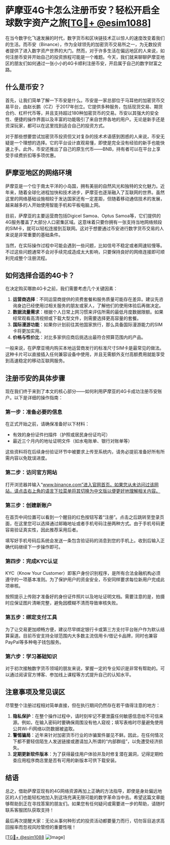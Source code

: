 # 萨摩亚4G卡怎么注册币安？轻松开启全球数字资产之旅[[TG💪+ @esim1088](https://t.me/s/esim1088)]

在当今数字化飞速发展的时代，数字货币和区块链技术正以惊人的速度改变着我们的生活。而币安（Binance），作为全球领先的加密货币交易所之一，为无数投资者提供了进入数字资产世界的大门。然而，对于许多生活在偏远地区的人来说，如何注册币安并开始自己的投资旅程可能是一个难题。今天，我们就来聊聊萨摩亚地区的朋友们如何通过一张小小的4G卡顺利注册币安，开启属于自己的数字财富之路。

## 什么是币安？

首先，让我们简单了解一下币安是什么。币安是一家总部位于马耳他的加密货币交易平台，由赵长鹏（CZ）于2017年创立。它提供多种服务，包括现货交易、期货合约、杠杆代币等，并且支持超过180种加密货币的交易。币安以其强大的安全性、便捷的操作界面以及丰富的功能吸引了来自世界各地的用户。无论是新手还是资深玩家，都可以在这里找到适合自己的投资方式。

对于那些想要尝试加密货币投资但又对复杂的技术术语感到困惑的人来说，币安无疑是一个理想的选择。它的平台设计直观易懂，即使是完全没有经验的新手也能快速上手。此外，币安还推出了自己的原生代币——BNB，持有者可以在平台上享受手续费折扣等多项优惠。

## 萨摩亚地区的网络环境

萨摩亚是一个位于南太平洋的小岛国，拥有美丽的自然风光和独特的文化魅力。近年来，随着全球化进程加快和技术进步，萨摩亚也逐渐融入了互联网的世界。虽然这里的网络基础设施相较于发达国家还有一定差距，但随着移动通信技术的发展，越来越多的人开始使用智能手机和平板电脑上网。

目前，萨摩亚的主要运营商包括Digicel Samoa、Optus Samoa等，它们提供的4G服务覆盖了大部分人口密集区域。这意味着只要你拥有一张支持当地网络频段的SIM卡，就可以轻松连接到互联网。这对于想要通过币安进行数字货币交易的人来说是非常重要的基础条件。

当然，在实际操作过程中可能会遇到一些问题，比如信号不稳定或者网速较慢等。不过这些问题通常不会对手续完成造成太大影响，只要保持良好的网络连接即可顺利完成整个注册流程。

## 如何选择合适的4G卡？

在决定购买哪款4G卡之前，我们需要考虑几个关键因素：

1. **运营商选择**：不同运营商提供的资费套餐和服务质量可能存在差异。建议先咨询身边已经使用过相关服务的朋友或家人，了解他们的使用体验后再做决定。
2. **数据流量需求**：根据个人日常上网习惯来评估所需的最低月度数据限额。如果经常观看高清视频或下载大型文件，则需要选择更高容量的套餐。
3. **国际漫游功能**：如果你计划前往其他国家旅行，那么具备国际漫游能力的SIM卡将更加实用。
4. **价格与性价比**：对比多家供应商后挑选出最符合预算范围内的产品。

一般来说，在萨摩亚境内购买本地运营商发行的标准尺寸SIM卡是最常见的做法。这种卡片可以直接插入任何兼容设备中使用，并且无需额外支付高额费用就能享受到高速稳定的移动互联网服务。

## 注册币安的具体步骤

现在我们终于来到了本文的核心部分——如何利用萨摩亚的4G卡成功注册币安账户。以下是详细的操作指南：

### 第一步：准备必要的信息
在正式开始之前，请确保准备好以下材料：
- 有效的身份证件扫描件（护照或居民身份证均可）
- 最近三个月内的地址证明文件（如水电账单、银行对账单等）

这些资料将在后续身份验证环节中被要求上传至系统内，请务必提前准备好所有所需内容以免耽误进度。

### 第二步：访问官方网站
打开浏览器并输入“www.binance.com”进入官网首页。如果您从未访问过该网站，请点击右上角的语言下拉菜单将其切换为中文版以便更好地理解相关内容。

### 第三步：创建新账户
在首页中间位置可以看到一个醒目的红色按钮写着“注册”。点击之后跳转至登录页面，在这里您可以选择通过邮箱地址或者手机号码注册两种方式。由于手机号码更容易验证真实性，因此推荐采用后者。

填写好手机号码后系统会发送一条包含验证码的消息到您的手机上。收到后输入正确代码继续下一步操作即可。

### 第四步：完成KYC认证
KYC（Know Your Customer）即客户身份识别程序，是所有合法金融机构必须遵守的一项基本准则。为了保护用户的资金安全，币安同样要求每位新用户完成此项审核。

按照提示上传刚才准备好的身份证件照片以及地址证明文档。需要注意的是，拍摄时应保证图片清晰完整，避免因模糊不清而导致审核失败。

### 第五步：绑定支付工具
为了让交易更加顺畅方便，建议尽早绑定银行卡或第三方支付平台账户作为默认结算渠道。目前币安支持全球范围内大多数主流信用卡/借记卡品牌，同时也兼容PayPal等多种电子钱包服务。

### 第六步：学习基础知识
对于初次接触数字货币领域的朋友来说，掌握一定的专业知识是非常有帮助的。可以通过阅读官方博客、参加线上课程等方式提升自己的认知水平。

## 注意事项及常见误区

尽管整个注册过程相对简单直接，但在执行期间仍然存在若干值得注意的地方：

1. **隐私保护**：在整个操作过程中，请时刻牢记不要泄露任何敏感信息给不可信来源。例如，在输入密码时要确保周围没有他人窥视；填写表格时尽量避免使用公共Wi-Fi网络以防数据被盗取。
2. **警惕骗局**：近年来针对加密货币行业的诈骗案件屡见不鲜。因此，在任何情况下都不要轻信陌生人发送链接或邀请加入所谓的“内部群组”，以免遭受经济损失。
3. **定期更新软件版本**：为了获得最佳用户体验并及时修复潜在漏洞，记得定期检查应用程序商店里是否有可用的新版本可供下载安装。

## 结语

总之，借助萨摩亚现有的4G网络资源再加上正确的方法指导，即使是身处偏远地区的人们也能轻松地加入到这场充满无限可能的数字革命当中去。希望这篇文章能够帮助到正在寻找答案的朋友们。如果您有任何疑问或需要进一步的帮助，请随时联系客服团队获取支持！

最后再次提醒大家：无论从事何种形式的投资活动都要量力而行，切勿盲目追求高回报率而忽视风险管控的重要性哦！

[[TG💪+ @esim1088](https://t.me/s/esim1088) ![Image](https://i.postimg.cc/4NQfJmqS/Snipaste-2025-05-13-00-14-12.png)]
